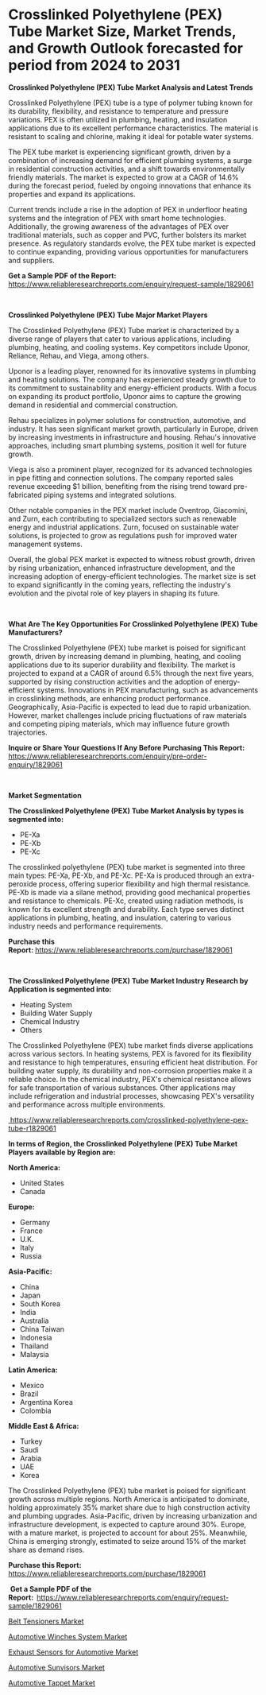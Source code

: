 <p><h1>Crosslinked Polyethylene (PEX) Tube Market Size, Market Trends, and Growth Outlook forecasted for period from 2024 to 2031</h1></p><p><strong>Crosslinked Polyethylene (PEX) Tube Market Analysis and Latest Trends</strong></p>
<p><p>Crosslinked Polyethylene (PEX) tube is a type of polymer tubing known for its durability, flexibility, and resistance to temperature and pressure variations. PEX is often utilized in plumbing, heating, and insulation applications due to its excellent performance characteristics. The material is resistant to scaling and chlorine, making it ideal for potable water systems. </p><p>The PEX tube market is experiencing significant growth, driven by a combination of increasing demand for efficient plumbing systems, a surge in residential construction activities, and a shift towards environmentally friendly materials. The market is expected to grow at a CAGR of 14.6% during the forecast period, fueled by ongoing innovations that enhance its properties and expand its applications. </p><p>Current trends include a rise in the adoption of PEX in underfloor heating systems and the integration of PEX with smart home technologies. Additionally, the growing awareness of the advantages of PEX over traditional materials, such as copper and PVC, further bolsters its market presence. As regulatory standards evolve, the PEX tube market is expected to continue expanding, providing various opportunities for manufacturers and suppliers.</p></p>
<p><strong>Get a Sample PDF of the Report:&nbsp;</strong> <a href="https://www.reliableresearchreports.com/enquiry/request-sample/1829061?utm_campaign=1509&utm_medium=2&utm_source=Github&utm_content=ia&utm_term=15102024&utm_id=crosslinked-polyethylene-pex-tube">https://www.reliableresearchreports.com/enquiry/request-sample/1829061</a></p>
<p>&nbsp;</p>
<p><strong>Crosslinked Polyethylene (PEX) Tube Major Market Players</strong></p>
<p><p>The Crosslinked Polyethylene (PEX) Tube market is characterized by a diverse range of players that cater to various applications, including plumbing, heating, and cooling systems. Key competitors include Uponor, Reliance, Rehau, and Viega, among others.</p><p>Uponor is a leading player, renowned for its innovative systems in plumbing and heating solutions. The company has experienced steady growth due to its commitment to sustainability and energy-efficient products. With a focus on expanding its product portfolio, Uponor aims to capture the growing demand in residential and commercial construction.</p><p>Rehau specializes in polymer solutions for construction, automotive, and industry. It has seen significant market growth, particularly in Europe, driven by increasing investments in infrastructure and housing. Rehau's innovative approaches, including smart plumbing systems, position it well for future growth.</p><p>Viega is also a prominent player, recognized for its advanced technologies in pipe fitting and connection solutions. The company reported sales revenue exceeding $1 billion, benefiting from the rising trend toward pre-fabricated piping systems and integrated solutions.</p><p>Other notable companies in the PEX market include Oventrop, Giacomini, and Zurn, each contributing to specialized sectors such as renewable energy and industrial applications. Zurn, focused on sustainable water solutions, is projected to grow as regulations push for improved water management systems.</p><p>Overall, the global PEX market is expected to witness robust growth, driven by rising urbanization, enhanced infrastructure development, and the increasing adoption of energy-efficient technologies. The market size is set to expand significantly in the coming years, reflecting the industry's evolution and the pivotal role of key players in shaping its future.</p></p>
<p>&nbsp;</p>
<p><strong>What Are The Key Opportunities For Crosslinked Polyethylene (PEX) Tube Manufacturers?</strong></p>
<p><p>The Crosslinked Polyethylene (PEX) tube market is poised for significant growth, driven by increasing demand in plumbing, heating, and cooling applications due to its superior durability and flexibility. The market is projected to expand at a CAGR of around 6.5% through the next five years, supported by rising construction activities and the adoption of energy-efficient systems. Innovations in PEX manufacturing, such as advancements in crosslinking methods, are enhancing product performance. Geographically, Asia-Pacific is expected to lead due to rapid urbanization. However, market challenges include pricing fluctuations of raw materials and competing piping materials, which may influence future growth trajectories.</p></p>
<p><strong>Inquire or Share Your Questions If Any Before Purchasing This Report:</strong> <a href="https://www.reliableresearchreports.com/enquiry/pre-order-enquiry/1829061?utm_campaign=1509&utm_medium=2&utm_source=Github&utm_content=ia&utm_term=15102024&utm_id=crosslinked-polyethylene-pex-tube">https://www.reliableresearchreports.com/enquiry/pre-order-enquiry/1829061</a></p>
<p>&nbsp;</p>
<p><strong>Market Segmentation</strong></p>
<p><strong>The Crosslinked Polyethylene (PEX) Tube Market Analysis by types is segmented into:</strong></p>
<p><ul><li>PE-Xa</li><li>PE-Xb</li><li>PE-Xc</li></ul></p>
<p><p>The crosslinked polyethylene (PEX) tube market is segmented into three main types: PE-Xa, PE-Xb, and PE-Xc. PE-Xa is produced through an extra-peroxide process, offering superior flexibility and high thermal resistance. PE-Xb is made via a silane method, providing good mechanical properties and resistance to chemicals. PE-Xc, created using radiation methods, is known for its excellent strength and durability. Each type serves distinct applications in plumbing, heating, and insulation, catering to various industry needs and performance requirements.</p></p>
<p><strong>Purchase this Report:&nbsp;</strong><a href="https://www.reliableresearchreports.com/purchase/1829061?utm_campaign=1509&utm_medium=2&utm_source=Github&utm_content=ia&utm_term=15102024&utm_id=crosslinked-polyethylene-pex-tube">https://www.reliableresearchreports.com/purchase/1829061</a></p>
<p>&nbsp;</p>
<p><strong>The Crosslinked Polyethylene (PEX) Tube Market Industry Research by Application is segmented into:</strong></p>
<p><ul><li>Heating System</li><li>Building Water Supply</li><li>Chemical Industry</li><li>Others</li></ul></p>
<p><p>The Crosslinked Polyethylene (PEX) tube market finds diverse applications across various sectors. In heating systems, PEX is favored for its flexibility and resistance to high temperatures, ensuring efficient heat distribution. For building water supply, its durability and non-corrosion properties make it a reliable choice. In the chemical industry, PEX's chemical resistance allows for safe transportation of various substances. Other applications may include refrigeration and industrial processes, showcasing PEX's versatility and performance across multiple environments.</p></p>
<p><a href="https://www.reliableresearchreports.com/crosslinked-polyethylene-pex-tube-r1829061?utm_campaign=1509&utm_medium=2&utm_source=Github&utm_content=ia&utm_term=15102024&utm_id=crosslinked-polyethylene-pex-tube">&nbsp;https://www.reliableresearchreports.com/crosslinked-polyethylene-pex-tube-r1829061</a></p>
<p><strong>In terms of Region, the Crosslinked Polyethylene (PEX) Tube Market Players available by Region are:</strong></p>
<p>
    <p> <strong> North America: </strong>
        <ul>
            <li>United States</li>
            <li>Canada</li>
        </ul>
        </p> 
    <p> <strong> Europe: </strong>
        <ul>
            <li>Germany</li>
            <li>France</li>
            <li>U.K.</li>
            <li>Italy</li>
            <li>Russia</li>
        </ul>
        </p> 
    <p> <strong> Asia-Pacific: </strong>
        <ul>
            <li>China</li>
            <li>Japan</li>
            <li>South Korea</li>
            <li>India</li>
            <li>Australia</li>
            <li>China Taiwan</li>
            <li>Indonesia</li>
            <li>Thailand</li>
            <li>Malaysia</li>
        </ul>
        </p> 
    <p> <strong> Latin America: </strong>
        <ul>
            <li>Mexico</li>
            <li>Brazil</li>
            <li>Argentina Korea</li>
            <li>Colombia</li>
        </ul>
        </p> 
    <p> <strong> Middle East & Africa: </strong>
        <ul>
            <li>Turkey</li>
            <li>Saudi</li>
            <li>Arabia</li>
            <li>UAE</li>
            <li>Korea</li>
        </ul>
    </p>
    </p>
<p><p>The Crosslinked Polyethylene (PEX) tube market is poised for significant growth across multiple regions. North America is anticipated to dominate, holding approximately 35% market share due to high construction activity and plumbing upgrades. Asia-Pacific, driven by increasing urbanization and infrastructure development, is expected to capture around 30%. Europe, with a mature market, is projected to account for about 25%. Meanwhile, China is emerging strongly, estimated to seize around 15% of the market share as demand rises.</p></p>
<p><strong>Purchase this Report: </strong><a href="https://www.reliableresearchreports.com/purchase/1829061?utm_campaign=1509&utm_medium=2&utm_source=Github&utm_content=ia&utm_term=15102024&utm_id=crosslinked-polyethylene-pex-tube">https://www.reliableresearchreports.com/purchase/1829061</a></p>
<p>&nbsp;<strong>Get a Sample PDF of the Report:&nbsp;&nbsp;</strong><a href="https://www.reliableresearchreports.com/enquiry/request-sample/1829061?utm_campaign=1509&utm_medium=2&utm_source=Github&utm_content=ia&utm_term=15102024&utm_id=crosslinked-polyethylene-pex-tube">https://www.reliableresearchreports.com/enquiry/request-sample/1829061</a></p>
<p><strong></strong></p>
<p><p><a href="https://www.linkedin.com/pulse/belt-tensioners-market-global-insights-sales-trends-2024-2031-9cjlc?utm_campaign=1509&utm_medium=2&utm_source=Github&utm_content=ia&utm_term=15102024&utm_id=crosslinked-polyethylene-pex-tube">Belt Tensioners Market</a></p><p><a href="https://www.linkedin.com/pulse/automotive-winches-system-market-maturity-analysis-regional-l2y0c?utm_campaign=1509&utm_medium=2&utm_source=Github&utm_content=ia&utm_term=15102024&utm_id=crosslinked-polyethylene-pex-tube">Automotive Winches System Market</a></p><p><a href="https://www.linkedin.com/pulse/exhaust-sensors-automotive-market-opportunities-emerging-wcajc?utm_campaign=1509&utm_medium=2&utm_source=Github&utm_content=ia&utm_term=15102024&utm_id=crosslinked-polyethylene-pex-tube">Exhaust Sensors for Automotive Market</a></p><p><a href="https://www.linkedin.com/pulse/in-depth-automotive-sunvisors-market-review-size-share-76cagr-vvzyc?utm_campaign=1509&utm_medium=2&utm_source=Github&utm_content=ia&utm_term=15102024&utm_id=crosslinked-polyethylene-pex-tube">Automotive Sunvisors Market</a></p><p><a href="https://www.linkedin.com/pulse/automotive-tappet-market-investigation-industry-evolution-tr3sc?utm_campaign=1509&utm_medium=2&utm_source=Github&utm_content=ia&utm_term=15102024&utm_id=crosslinked-polyethylene-pex-tube">Automotive Tappet Market</a></p></p>